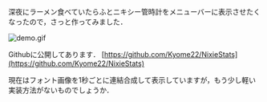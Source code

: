 <!-- title:ニキシー管風時計をメニューバーに表示してみた． -->
深夜にラーメン食べていたらふとニキシー管時計をメニューバーに表示させたくなったので，さっと作ってみました．

![demo.gif](./images/d121d555-d65e-9dc3-d3b8-30ba9a5b2597.gif)

Githubに公開してあります．
[https://github.com/Kyome22/NixieStats](https://github.com/Kyome22/NixieStats)

現在はフォント画像を1秒ごとに連結合成して表示していますが，もう少し軽い実装方法がないものでしょうか．
